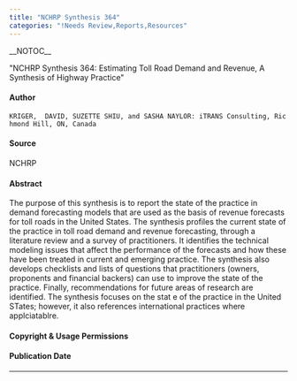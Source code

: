 ```yaml
---
title: "NCHRP Synthesis 364"
categories: "!Needs Review,Reports,Resources"
---
```


\_\_NOTOC\_\_

"NCHRP Synthesis 364: Estimating Toll Road Demand and Revenue, A Synthesis of Highway Practice"

#### Author

`KRIGER,  DAVID, SUZETTE SHIU, and SASHA NAYLOR: iTRANS Consulting, Richmond Hill, ON, Canada`

#### Source

NCHRP

#### Abstract

The purpose of this synthesis is to report the state of the practice in demand forecasting models that are used as the basis of revenue forecasts for toll roads in the United States. The synthesis profiles the current state of the practice in toll road demand and revenue forecasting, through a literature review and a survey of practitioners. It identifies the technical modeling issues that affect the performance of the forecasts and how these have been treated in current and emerging practice. The synthesis also develops checklists and lists of questions that practitioners (owners, proponents and financial backers) can use to improve the state of the practice. Finally, recommendations for future areas of research are identified. The synthesis focuses on the stat e of the practice in the United STates; however, it also references international practices where applciatablre.

#### Copyright & Usage Permissions

#### Publication Date

------------------------------------------------------------------------

<comments />

